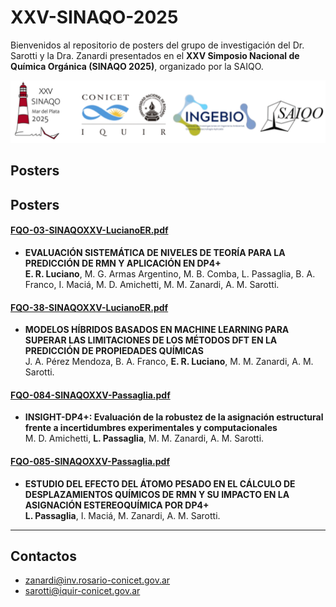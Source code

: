 # XXV-SINAQO-2025

Bienvenidos al repositorio de posters del grupo de investigación del Dr. Sarotti y la Dra. Zanardi presentados en el **XXV Simposio Nacional de Química Orgánica (SINAQO 2025)**, organizado por la SAIQO.

<img alt="Show" src="https://github.com/Sarotti-Lab/XXV-SINAQO-2025/raw/main/LA2.png" width="578" height="100"/>

## Posters

## Posters

#### [FQO-03-SINAQOXXV-LucianoER.pdf](https://github.com/user-attachments/files/23194513/FQO-03-LucianoER-Poster.pdf)
* **EVALUACIÓN SISTEMÁTICA DE NIVELES DE TEORÍA PARA LA PREDICCIÓN DE RMN Y APLICACIÓN EN DP4+**  
  **E. R. Luciano**, M. G. Armas Argentino, M. B. Comba, L. Passaglia, B. A. Franco, I. Maciá, M. D. Amichetti, M. M. Zanardi, A. M. Sarotti.

#### [FQO-38-SINAQOXXV-LucianoER.pdf](https://github.com/user-attachments/files/23194511/FQO-38-LucianoER-Poster.pdf)
* **MODELOS HÍBRIDOS BASADOS EN MACHINE LEARNING PARA SUPERAR LAS LIMITACIONES DE LOS MÉTODOS DFT EN LA PREDICCIÓN DE PROPIEDADES QUÍMICAS**  
  J. A. Pérez Mendoza, B. A. Franco, **E. R. Luciano**, M. M. Zanardi, A. M. Sarotti.

#### [FQO-084-SINAQOXXV-Passaglia.pdf](https://github.com/user-attachments/files/23194512/FQO084-SINAQO2025-Passaglia.pdf)
* **INSIGHT-DP4+: Evaluación de la robustez de la asignación estructural frente a incertidumbres experimentales y computacionales**  
  M. D. Amichetti, **L. Passaglia**, M. M. Zanardi, A. M. Sarotti.

#### [FQO-085-SINAQOXXV-Passaglia.pdf](https://github.com/user-attachments/files/23169438/FQO085-SINAQO2025-Passaglia.pdf)
* **ESTUDIO DEL EFECTO DEL ÁTOMO PESADO EN EL CÁLCULO DE DESPLAZAMIENTOS QUÍMICOS DE RMN Y SU IMPACTO EN LA ASIGNACIÓN ESTEREOQUÍMICA POR DP4+**  
  **L. Passaglia**, I. Maciá, M. Zanardi, A. M. Sarotti.

---

## Contactos
* zanardi@inv.rosario-conicet.gov.ar  
* sarotti@iquir-conicet.gov.ar
